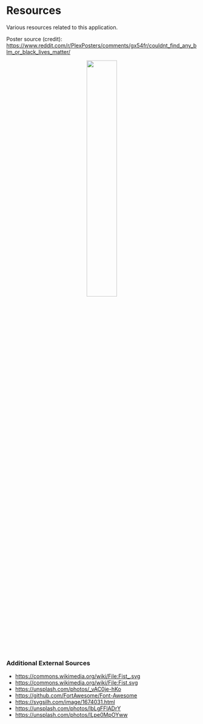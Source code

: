 # Resources

Various resources related to this application.

Poster source (credit): https://www.reddit.com/r/PlexPosters/comments/gx54fr/couldnt_find_any_blm_or_black_lives_matter/ 
<p align="center">
  <img src="https://raw.githubusercontent.com/amardeshbd/android-police-brutality-incidents/develop/resources/poster/github-repository-social-preview.png" width="40%">
</p>

### Additional External Sources
* https://commons.wikimedia.org/wiki/File:Fist_.svg
* https://commons.wikimedia.org/wiki/File:Fist.svg
* https://unsplash.com/photos/_vAC0je-hKo
* https://github.com/FortAwesome/Font-Awesome
* https://svgsilh.com/image/1674031.html
* https://unsplash.com/photos/lbLgFFlADrY
* https://unsplash.com/photos/ILpe0MpOYww
